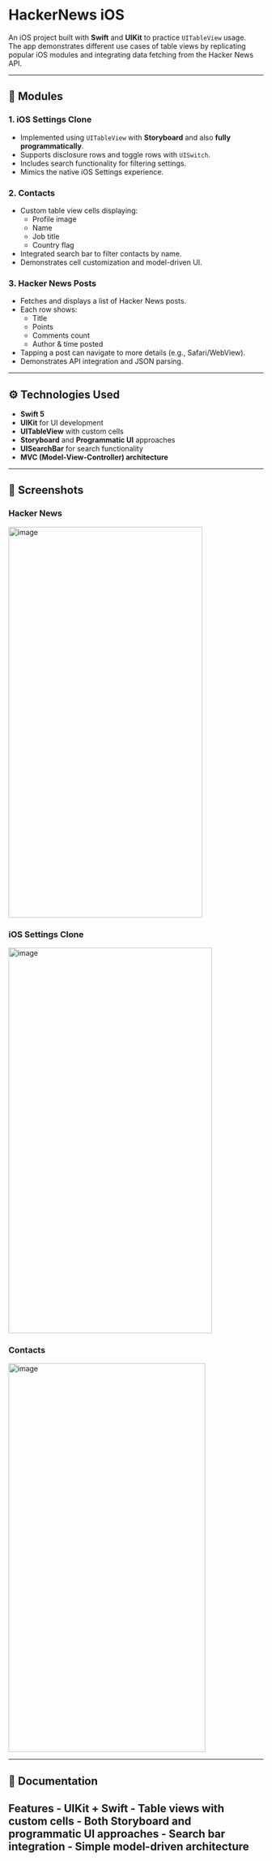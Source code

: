 # HackerNews iOS

An iOS project built with **Swift** and **UIKit** to practice `UITableView` usage.  
The app demonstrates different use cases of table views by replicating popular iOS modules and integrating data fetching from the Hacker News API.

---

## 📱 Modules

### 1. iOS Settings Clone
- Implemented using `UITableView` with **Storyboard** and also **fully programmatically**.  
- Supports disclosure rows and toggle rows with `UISwitch`.  
- Includes search functionality for filtering settings.  
- Mimics the native iOS Settings experience.

### 2. Contacts
- Custom table view cells displaying:
  - Profile image  
  - Name  
  - Job title  
  - Country flag  
- Integrated search bar to filter contacts by name.  
- Demonstrates cell customization and model-driven UI.  

### 3. Hacker News Posts
- Fetches and displays a list of Hacker News posts.  
- Each row shows:
  - Title  
  - Points  
  - Comments count  
  - Author & time posted  
- Tapping a post can navigate to more details (e.g., Safari/WebView).  
- Demonstrates API integration and JSON parsing.

---

## ⚙️ Technologies Used
- **Swift 5**  
- **UIKit** for UI development  
- **UITableView** with custom cells  
- **Storyboard** and **Programmatic UI** approaches  
- **UISearchBar** for search functionality  
- **MVC (Model-View-Controller) architecture**

---

## 📸 Screenshots

### Hacker News
<img width="383" height="770" alt="image" src="https://github.com/user-attachments/assets/010470cb-0cb8-4fc3-9bdd-41eedbcf12ef" />

### iOS Settings Clone
<img width="402" height="760" alt="image" src="https://github.com/user-attachments/assets/69ab39df-daae-4363-a88a-83a591743735" />

### Contacts
<img width="389" height="766" alt="image" src="https://github.com/user-attachments/assets/d9fd4ee7-f46a-425a-8277-b1be941ef642" />

---

## 📖 Documentation

## Features - UIKit + Swift - Table views with custom cells - Both Storyboard and programmatic UI approaches - Search bar integration - Simple model-driven architecture
